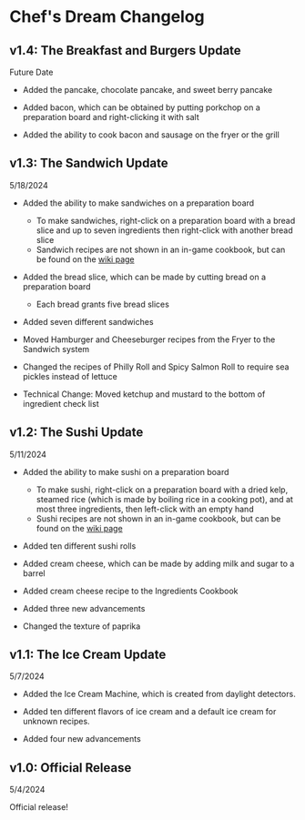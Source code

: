 # Chef's Dream Changelog

## v1.4: The Breakfast and Burgers Update

Future Date

- Added the pancake, chocolate pancake, and sweet berry pancake

- Added bacon, which can be obtained by putting porkchop on a preparation board and right-clicking it with salt

- Added the ability to cook bacon and sausage on the fryer or the grill

## v1.3: The Sandwich Update

5/18/2024

- Added the ability to make sandwiches on a preparation board
    - To make sandwiches, right-click on a preparation board with a bread slice and up to seven ingredients then right-click with another bread slice
    - Sandwich recipes are not shown in an in-game cookbook, but can be found on the [wiki page](https://github.com/lemoncodes237/chefs-dream/wiki/Sandwiches)

- Added the bread slice, which can be made by cutting bread on a preparation board
    - Each bread grants five bread slices

- Added seven different sandwiches

- Moved Hamburger and Cheeseburger recipes from the Fryer to the Sandwich system

- Changed the recipes of Philly Roll and Spicy Salmon Roll to require sea pickles instead of lettuce

- Technical Change: Moved ketchup and mustard to the bottom of ingredient check list

## v1.2: The Sushi Update

5/11/2024

- Added the ability to make sushi on a preparation board
    - To make sushi, right-click on a preparation board with a dried kelp, steamed rice (which is made by boiling rice in a cooking pot), and at most three ingredients, then left-click with an empty hand
    - Sushi recipes are not shown in an in-game cookbook, but can be found on the [wiki page](https://github.com/lemoncodes237/chefs-dream/wiki/Sushi)

- Added ten different sushi rolls

- Added cream cheese, which can be made by adding milk and sugar to a barrel

- Added cream cheese recipe to the Ingredients Cookbook

- Added three new advancements

- Changed the texture of paprika

## v1.1: The Ice Cream Update

5/7/2024

- Added the Ice Cream Machine, which is created from daylight detectors.

- Added ten different flavors of ice cream and a default ice cream for unknown recipes.

- Added four new advancements

## v1.0: Official Release

5/4/2024

Official release!